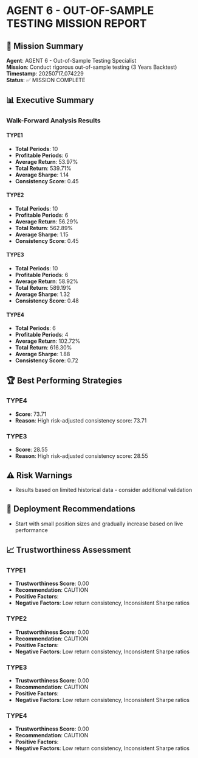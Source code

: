 # AGENT 6 - OUT-OF-SAMPLE TESTING MISSION REPORT

## 🎯 Mission Summary
**Agent**: AGENT 6 - Out-of-Sample Testing Specialist  
**Mission**: Conduct rigorous out-of-sample testing (3 Years Backtest)  
**Timestamp**: 20250717_074229  
**Status**: ✅ MISSION COMPLETE

## 📊 Executive Summary

### Walk-Forward Analysis Results

#### TYPE1
- **Total Periods**: 10
- **Profitable Periods**: 6
- **Average Return**: 53.97%
- **Total Return**: 539.71%
- **Average Sharpe**: 1.14
- **Consistency Score**: 0.45

#### TYPE2
- **Total Periods**: 10
- **Profitable Periods**: 6
- **Average Return**: 56.29%
- **Total Return**: 562.89%
- **Average Sharpe**: 1.15
- **Consistency Score**: 0.45

#### TYPE3
- **Total Periods**: 10
- **Profitable Periods**: 6
- **Average Return**: 58.92%
- **Total Return**: 589.19%
- **Average Sharpe**: 1.32
- **Consistency Score**: 0.48

#### TYPE4
- **Total Periods**: 6
- **Profitable Periods**: 4
- **Average Return**: 102.72%
- **Total Return**: 616.30%
- **Average Sharpe**: 1.88
- **Consistency Score**: 0.72

## 🏆 Best Performing Strategies

### TYPE4
- **Score**: 73.71
- **Reason**: High risk-adjusted consistency score: 73.71

### TYPE3
- **Score**: 28.55
- **Reason**: High risk-adjusted consistency score: 28.55

## ⚠️ Risk Warnings
- Results based on limited historical data - consider additional validation

## 🚀 Deployment Recommendations
- Start with small position sizes and gradually increase based on live performance

## 📈 Trustworthiness Assessment

### TYPE1
- **Trustworthiness Score**: 0.00
- **Recommendation**: CAUTION
- **Positive Factors**: 
- **Negative Factors**: Low return consistency, Inconsistent Sharpe ratios

### TYPE2
- **Trustworthiness Score**: 0.00
- **Recommendation**: CAUTION
- **Positive Factors**: 
- **Negative Factors**: Low return consistency, Inconsistent Sharpe ratios

### TYPE3
- **Trustworthiness Score**: 0.00
- **Recommendation**: CAUTION
- **Positive Factors**: 
- **Negative Factors**: Low return consistency, Inconsistent Sharpe ratios

### TYPE4
- **Trustworthiness Score**: 0.00
- **Recommendation**: CAUTION
- **Positive Factors**: 
- **Negative Factors**: Low return consistency, Inconsistent Sharpe ratios
